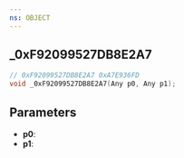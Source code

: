 ```yaml
---
ns: OBJECT
---
```

## _0xF92099527DB8E2A7

```c
// 0xF92099527DB8E2A7 0xA7E936FD
void _0xF92099527DB8E2A7(Any p0, Any p1);
```

## Parameters
* **p0**:
* **p1**:

